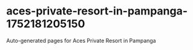 # aces-private-resort-in-pampanga-1752181205150
Auto-generated pages for Aces Private Resort in Pampanga

